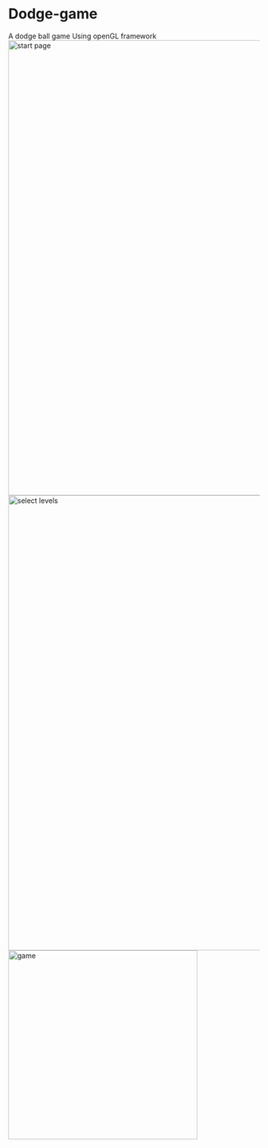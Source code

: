 # Dodge-game
A dodge ball game 
Using openGL framework
<img width="912" alt="start page" src="https://user-images.githubusercontent.com/74697139/179384349-63383aa4-62f0-46d8-96c0-ab9b92b182ce.png">
<img width="912" alt="select levels" src="https://user-images.githubusercontent.com/74697139/179384350-5db204df-bfed-420f-9ed4-52898b6d1d44.png">
<img width="379" alt="game" src="https://user-images.githubusercontent.com/74697139/179384351-ad37a98b-4416-486c-bc47-d378e8794c2b.png">
